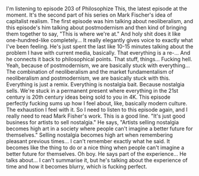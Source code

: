 ﻿I'm listening to episode 203 of Philosophize This, the latest episode at the moment. It's
the second part of his series on Mark Fischer's idea of capitalist realism. The first episode
was him talking about neoliberalism, and this episode's him talking about postmodernism
and then kind of bringing them together to say, "This is where we're at." And holy shit
does it like one-hundred-like completely... It really elegantly gives voice to exactly
what I've been feeling. He's just spent the last like 10-15 minutes talking about the
problem I have with current media, basically. That everything is a re-... And he connects
it back to philosophical points. That stuff, things... Fucking hell. Yeah, because of postmodernism,
we are basically stuck with everything... The combination of neoliberalism and the market
fundamentalism of neoliberalism and postmodernism, we are basically stuck with this. Everything
is just a remix. Everything is nostalgia bait. Because nostalgia sells. We're stuck in a
permanent present where everything in the 21st century is 20th century ideas being sold
to you in 4K. This episode perfectly fucking sums up how I feel about, like, basically
modern culture. The exhaustion I feel with it. So I need to listen to this episode again,
and I really need to read Mark Fisher's work. This is a good line. "It's just good business
for artists to sell nostalgia." He says, "Artists selling nostalgia becomes high art in a society
where people can't imagine a better future for themselves." Selling nostalgia becomes
high art when remembering pleasant previous times... I can't remember exactly what he
said. It becomes like the thing to do or a nice thing when people can't imagine a better
future for themselves. Oh boy. He says part of the experience... He talks about... I can't
summarise it, but he's talking about the experience of time and how it becomes blurry, which is
fucking perfect.
